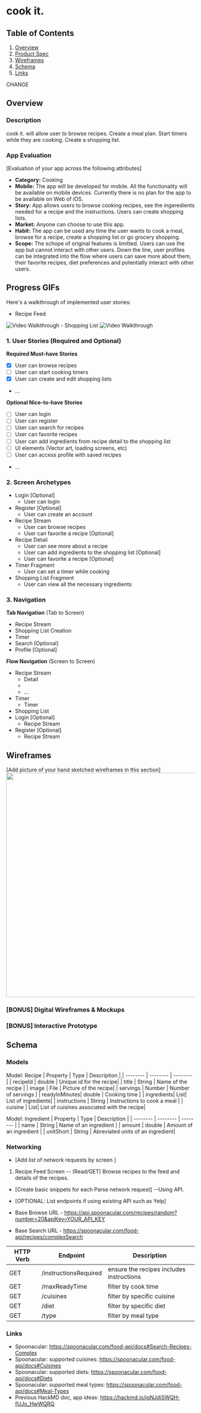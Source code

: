 # cook it.

## Table of Contents
1. [Overview](#Overview)
1. [Product Spec](#Product-Spec)
1. [Wireframes](#Wireframes)
2. [Schema](#Schema)
3. [Links](#Links)

CHANGE 

## Overview
### Description
cook it. will allow user to browse recipes. Create a meal plan. Start timers while they are cooking. Create a shopping list. 

### App Evaluation
[Evaluation of your app across the following attributes]
- **Category:** Cooking
- **Mobile:** The app will be developed for mobile. All the functionality will be available on mobile devices. Currently there is no plan for the app to be available on Web of iOS.
- **Story:** App allows users to browse cooking recipes, see the ingeredients needed for a recipe and the instructions. Users can create shopping lists.
- **Market:** Anyone can choose to use this app. 
- **Habit:** The app can be used any time the user wants to cook a meal, browse for a recipe, create a shopping list or go grocery shopping.
- **Scope:** The schope of original features is limitted. Users can use the app but cannot interact with other users. Down the line, user profiles can be integrated into the flow where users can save more about them, their favorite recipes, diet preferences and potentially interact with other users.

## Progress GIFs

Here's a walkthrough of implemented user stories:
- Recipe Feed
<img src='https://github.com/2021CodePathAndroid/cookit./blob/Kristina/GIFs/RecipeMain_v1_Demo.gif' title='Recipe Feed' width='' alt='Video Walkthrough' />
- Shopping List
<img src='GIFs/shoppinglist.gif' title='Shopping List' width='' alt='Video Walkthrough' />

### 1. User Stories (Required and Optional)

**Required Must-have Stories**

- [x] User can browse recipes
- [ ] User can start cooking timers
- [x] User can create and edit shopping lists
* ...

**Optional Nice-to-have Stories**

- [ ] User can login
- [ ] User can register 
- [ ] User can search for recipes
- [ ] User can favorite recipes
- [ ] User can add ingredients from recipe detail to the shopping list
- [ ] UI elements (Vector art, loading screens, etc)
- [ ] User can access profile with saved recipes
* ...

### 2. Screen Archetypes

* Login [Optional]
   * User can login
* Register [Optional]
    * User can create an account
* Recipe Stream
    * User can browse recipes
    * User can favorite a recipe [Optional]
* Recipe Detail
    * User can see more about a recipe
    * User can add ingredients to the shopping list [Optional]
    * User can favorite a recipe [Optional]
* Timer Fragment
    * User can set a timer while cooking
* Shopping List Fragment
    * User can view all the necessary ingredients

### 3. Navigation

**Tab Navigation** (Tab to Screen)

* Recipe Stream
* Shopping List Creation
* Timer
* Search [Optional]
* Profile [Optional]

**Flow Navigation** (Screen to Screen)

* Recipe Stream
   * Detail
   * 
   * ...
* Timer
   * Timer 
* Shopping List
* Login [Optional]
    * Recipe Stream
* Register [Optional]
    * Recipe Stream

## Wireframes
[Add picture of your hand sketched wireframes in this section]
<img src="https://i.imgur.com/WgUzs8U.jpg" width=600>

### [BONUS] Digital Wireframes & Mockups

### [BONUS] Interactive Prototype

## Schema 

### Models

Model: Recipe
| Property | Type     | Description |
| -------- | -------- | --------    |
| recipeId | double   | Unique id for the recipe|
| title    | String   | Name of the recipe |
| image    | File     | Picture of the recipe|
| servings | Number   | Number of servings |
| readyInMinutes| double | Cooking time |
| ingredients| List<Ingredient>| List of ingredients|
| instructions | String | Instructions to cook a meal |
| cuisine | List<String>| List of cuisines associated with the recipe|

Model: Ingredient
| Property | Type     | Description |
| -------- | -------- | -------- |
| name     | String     | Name of an ingredient     |
| amount   | double     | Amount of an ingredient |
| unitShort | String | Abreviated units of an ingredient|



### Networking
- [Add list of network requests by screen ]
1. Recipe Feed Screen
-- (Read/GET) Browse recipes to the feed and details of the recipes.
- [Create basic snippets for each Parse network request]
--Using API.

- [OPTIONAL: List endpoints if using existing API such as Yelp]

- Base Browse URL - https://api.spoonacular.com/recipes/random?number=20&apiKey=YOUR_API_KEY
- Base Search URL - https://spoonacular.com/food-api/recipes/complexSearch

| HTTP Verb | Endpoint | Description |
| -------- | -------- | -------- |
| GET      | /instructionsRequired | ensure the recipes includes instructions   |
|GET       | /maxReadyTime| filter by cook time|
|GET       | /cuisines | filter by specific cuisine| 
| GET      | /diet     | filter by specific diet|
|GET       | /type     | filter by meal type|

### Links
- Spoonacular: https://spoonacular.com/food-api/docs#Search-Recipes-Complex
- Spoonacular: supported cuisines: https://spoonacular.com/food-api/docs#Cuisines
- Spoonacular: supported diets: https://spoonacular.com/food-api/docs#Diets
- Spoonacular: supported meal types: https://spoonacular.com/food-api/docs#Meal-Types
- Previous HackMD doc, app ideas: https://hackmd.io/igNJdjSWQH-fUJo_HwWQRQ


